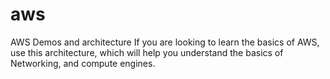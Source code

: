 # aws
AWS Demos and architecture
If you are looking to learn the basics of AWS, use this architecture, which will help you understand the basics of Networking, and compute engines.
